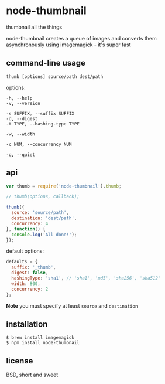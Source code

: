 node-thumbnail
==============

thumbnail all the things

node-thumbnail creates a queue of images and converts them asynchronously using
imagemagick - it's super fast

command-line usage
------------------

    thumb [options] source/path dest/path

options:

    -h, --help
    -v, --version

    -s SUFFIX, --suffix SUFFIX
    -d, --digest
    -t TYPE, --hashing-type TYPE

    -w, --width

    -c NUM, --concurrency NUM

    -q, --quiet

api
---

```js
var thumb = require('node-thumbnail').thumb;

// thumb(options, callback);

thumb({
  source: 'source/path',
  destination: 'dest/path',
  concurrency: 4
}, function() {
  console.log('All done!');
});
```

default options:

```js
defaults = {
  suffix: '_thumb',
  digest: false,
  hashingType: 'sha1', // 'sha1', 'md5', 'sha256', 'sha512'
  width: 800,
  concurrency: 2
};
```

**Note** you must specify at least `source` and `destination`

installation
------------

    $ brew install imagemagick
    $ npm install node-thumbnail

license
-------

BSD, short and sweet
